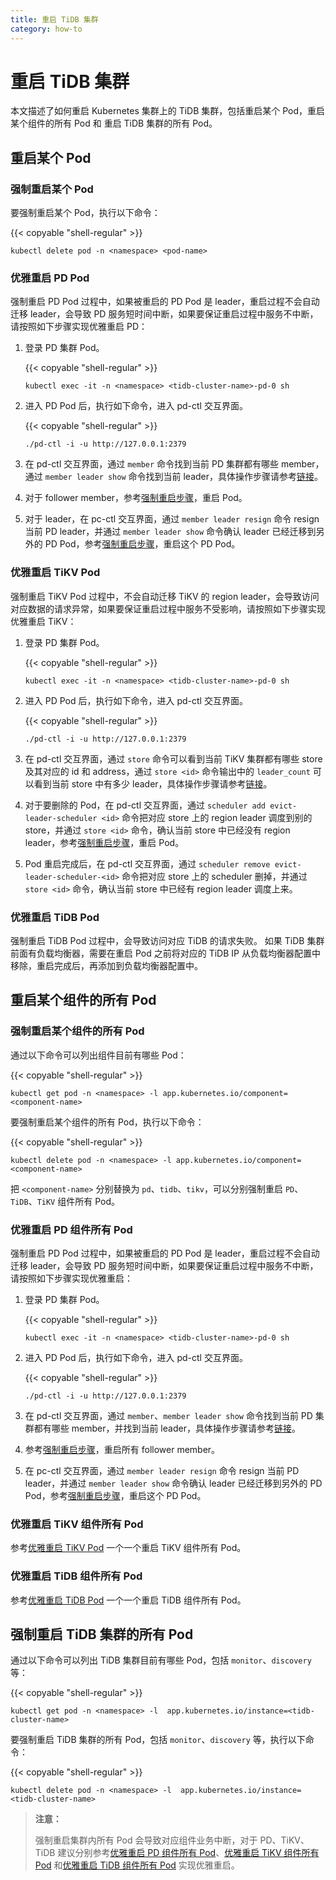 ```yaml
---
title: 重启 TiDB 集群
category: how-to
---
```


# 重启 TiDB 集群

本文描述了如何重启 Kubernetes 集群上的 TiDB 集群，包括重启某个 Pod，重启某个组件的所有 Pod 和 重启 TiDB 集群的所有 Pod。

## 重启某个 Pod

### 强制重启某个 Pod

要强制重启某个 Pod，执行以下命令：

{{< copyable "shell-regular" >}}

```shell
kubectl delete pod -n <namespace> <pod-name>
```

### 优雅重启 PD Pod

强制重启 PD Pod 过程中，如果被重启的 PD Pod 是 leader，重启过程不会自动迁移 leader，会导致 PD 服务短时间中断，如果要保证重启过程中服务不中断，请按照如下步骤实现优雅重启 PD：

1. 登录 PD 集群 Pod。

    {{< copyable "shell-regular" >}}

    ```shell
    kubectl exec -it -n <namespace> <tidb-cluster-name>-pd-0 sh
    ```

2. 进入 PD Pod 后，执行如下命令，进入 pd-ctl 交互界面。

    {{< copyable "shell-regular" >}}

    ```shell
    ./pd-ctl -i -u http://127.0.0.1:2379
    ```

3. 在 pd-ctl 交互界面，通过 `member` 命令找到当前 PD 集群都有哪些 member，通过 `member leader show` 命令找到当前 leader，具体操作步骤请参考[链接](https://pingcap.com/docs-cn/stable/reference/tools/pd-control/#member-delete--leader_priority--leader-show--resign--transfer-member_name)。

4. 对于 follower member，参考[强制重启步骤](#强制重启某个-Pod)，重启 Pod。

5. 对于 leader，在 pc-ctl 交互界面，通过 `member leader resign` 命令 resign 当前 PD leader，并通过 `member leader show` 命令确认 leader 已经迁移到另外的 PD Pod，参考[强制重启步骤](#强制重启某个-Pod)，重启这个 PD Pod。

### 优雅重启 TiKV Pod

强制重启 TiKV Pod 过程中，不会自动迁移 TiKV 的 region leader，会导致访问对应数据的请求异常，如果要保证重启过程中服务不受影响，请按照如下步骤实现优雅重启 TiKV：

1. 登录 PD 集群 Pod。

    {{< copyable "shell-regular" >}}

    ```shell
    kubectl exec -it -n <namespace> <tidb-cluster-name>-pd-0 sh
    ```

2. 进入 PD Pod 后，执行如下命令，进入 pd-ctl 交互界面。

    {{< copyable "shell-regular" >}}

    ```shell
    ./pd-ctl -i -u http://127.0.0.1:2379
    ```

3. 在 pd-ctl 交互界面，通过 `store` 命令可以看到当前 TiKV 集群都有哪些 store 及其对应的 id 和 address，通过 `store <id>` 命令输出中的 `leader_count` 可以看到当前 store 中有多少 leader，具体操作步骤请参考[链接](https://pingcap.com/docs-cn/stable/reference/tools/pd-control/#store-delete--label--weight-store_id--jqquery-string)。

4. 对于要删除的 Pod，在 pd-ctl 交互界面，通过 `scheduler add evict-leader-scheduler <id>` 命令把对应 store 上的 region leader 调度到别的 store，并通过 `store <id>` 命令，确认当前 store 中已经没有 region leader，参考[强制重启步骤](#强制重启某个-Pod)，重启 Pod。

5. Pod 重启完成后，在 pd-ctl 交互界面，通过 `scheduler remove evict-leader-scheduler-<id>` 命令把对应 store 上的 scheduler 删掉，并通过 `store <id>` 命令，确认当前 store 中已经有 region leader 调度上来。

### 优雅重启 TiDB Pod

强制重启 TiDB Pod 过程中，会导致访问对应 TiDB 的请求失败。
如果 TiDB 集群前面有负载均衡器，需要在重启 Pod 之前将对应的 TiDB IP 从负载均衡器配置中移除，重启完成后，再添加到负载均衡器配置中。

## 重启某个组件的所有 Pod

### 强制重启某个组件的所有 Pod

通过以下命令可以列出组件目前有哪些 Pod：

{{< copyable "shell-regular" >}}

```shell
kubectl get pod -n <namespace> -l app.kubernetes.io/component=<component-name>
```

要强制重启某个组件的所有 Pod，执行以下命令：

{{< copyable "shell-regular" >}}

```shell
kubectl delete pod -n <namespace> -l app.kubernetes.io/component=<component-name>
```

把 `<component-name>` 分别替换为 `pd`、`tidb`、`tikv`，可以分别强制重启 `PD`、`TiDB`、`TiKV` 组件所有 Pod。

### 优雅重启 PD 组件所有 Pod

强制重启 PD Pod 过程中，如果被重启的 PD Pod 是 leader，重启过程不会自动迁移 leader，会导致 PD 服务短时间中断，如果要保证重启过程中服务不中断，请按照如下步骤实现优雅重启：

1. 登录 PD 集群 Pod。

    {{< copyable "shell-regular" >}}

    ```shell
    kubectl exec -it -n <namespace> <tidb-cluster-name>-pd-0 sh
    ```

2. 进入 PD Pod 后，执行如下命令，进入 pd-ctl 交互界面。

    {{< copyable "shell-regular" >}}

    ```shell
    ./pd-ctl -i -u http://127.0.0.1:2379
    ```

3. 在 pd-ctl 交互界面，通过 `member`、`member leader show` 命令找到当前 PD 集群都有哪些 member，并找到当前 leader，具体操作步骤请参考[链接](https://pingcap.com/docs-cn/stable/reference/tools/pd-control/#member-delete--leader_priority--leader-show--resign--transfer-member_name)。

4. 参考[强制重启步骤](#强制重启某个-Pod)，重启所有 follower member。

5. 在 pc-ctl 交互界面，通过 `member leader resign` 命令 resign 当前 PD leader，并通过 `member leader show` 命令确认 leader 已经迁移到另外的 PD Pod，参考[强制重启步骤](#强制重启某个-Pod)，重启这个 PD Pod。

### 优雅重启 TiKV 组件所有 Pod

参考[优雅重启 TiKV Pod](#优雅重启-TiKV-Pod) 一个一个重启 TiKV 组件所有 Pod。

### 优雅重启 TiDB 组件所有 Pod

参考[优雅重启 TiDB Pod](#优雅重启-TiDB-Pod) 一个一个重启 TiDB 组件所有 Pod。

## 强制重启 TiDB 集群的所有 Pod

通过以下命令可以列出 TiDB 集群目前有哪些 Pod，包括 `monitor`、`discovery` 等：

{{< copyable "shell-regular" >}}

```shell
kubectl get pod -n <namespace> -l  app.kubernetes.io/instance=<tidb-cluster-name>
```

要强制重启 TiDB 集群的所有 Pod，包括 `monitor`、`discovery` 等，执行以下命令：

{{< copyable "shell-regular" >}}

```shell
kubectl delete pod -n <namespace> -l  app.kubernetes.io/instance=<tidb-cluster-name>
```

> **注意：**
>
> 强制重启集群内所有 Pod 会导致对应组件业务中断，对于 PD、TiKV、TiDB 建议分别参考[优雅重启 PD 组件所有 Pod](#优雅重启-PD-组件所有-Pod)、[优雅重启 TiKV 组件所有 Pod](#优雅重启-TiKV-组件所有-Pod) 和[优雅重启 TiDB 组件所有 Pod](#优雅重启-TiDB-组件所有-Pod) 实现优雅重启。